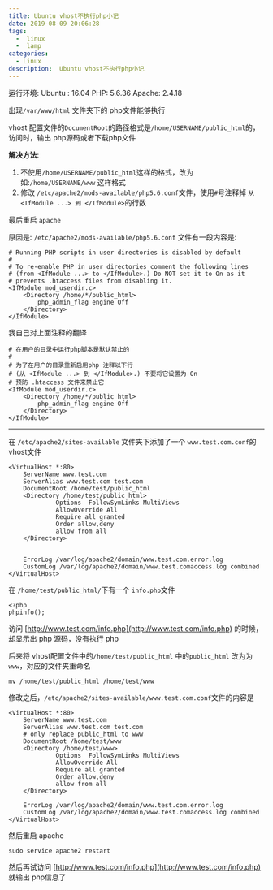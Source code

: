 ```yaml
---
title: Ubuntu vhost不执行php小记
date: 2019-08-09 20:06:28
tags:
  -  linux
  -  lamp
categories:
  - Linux
description:  Ubuntu vhost不执行php小记
---
```


运行环境:
Ubuntu : 16.04
PHP: 5.6.36
Apache: 2.4.18


出现`/var/www/html` 文件夹下的 php文件能够执行

vhost 配置文件的`DocumentRoot`的路径格式是`/home/USERNAME/public_html`的，访问时，输出 php源码或者下载php文件

**解决方法**: 
1. 不使用`/home/USERNAME/public_html`这样的格式，改为如:`/home/USERNAME/www` 这样格式
2. 修改 `/etc/apache2/mods-available/php5.6.conf`文件，使用`#`号注释掉 `从<IfModule ...> 到 </IfModule>`的行数

最后重启 `apache`

原因是: `/etc/apache2/mods-available/php5.6.conf` 文件有一段内容是:

```
# Running PHP scripts in user directories is disabled by default
# 
# To re-enable PHP in user directories comment the following lines
# (from <IfModule ...> to </IfModule>.) Do NOT set it to On as it
# prevents .htaccess files from disabling it.
<IfModule mod_userdir.c>
    <Directory /home/*/public_html>
        php_admin_flag engine Off
    </Directory>
</IfModule>
```

我自己对上面注释的翻译

```
# 在用户的目录中运行php脚本是默认禁止的
#
# 为了在用户的目录重新启用php 注释以下行
# (从 <IfModule ...> 到 </IfModule>.) 不要将它设置为 On
# 预防 .htaccess 文件来禁止它
<IfModule mod_userdir.c>
    <Directory /home/*/public_html>
        php_admin_flag engine Off
    </Directory>
</IfModule>
```



------


在 `/etc/apache2/sites-available` 文件夹下添加了一个 `www.test.com.conf`的vhost文件

```
<VirtualHost *:80>
    ServerName www.test.com
    ServerAlias www.test.com test.com
    DocumentRoot /home/test/public_html
    <Directory /home/test/public_html>
             Options  FollowSymLinks MultiViews
             AllowOverride All
             Require all granted
             Order allow,deny
             allow from all
    </Directory>


    ErrorLog /var/log/apache2/domain/www.test.com.error.log
    CustomLog /var/log/apache2/domain/www.test.comaccess.log combined
</VirtualHost>
```

在 `/home/test/public_html/`下有一个 `info.php`文件

```
<?php
phpinfo();
```

访问 [http://www.test.com/info.php](http://www.test.com/info.php) 的时候，却显示出 php 源码，没有执行 php

后来将 vhost配置文件中的`/home/test/public_html` 中的`public_html` 改为为`www`，对应的文件夹重命名

```
mv /home/test/public_html /home/test/www
```


修改之后，`/etc/apache2/sites-available/www.test.com.conf`文件的内容是

```
<VirtualHost *:80>
    ServerName www.test.com
    ServerAlias www.test.com test.com
    # only replace public_html to www
    DocumentRoot /home/test/www
    <Directory /home/test/www>
             Options  FollowSymLinks MultiViews
             AllowOverride All
             Require all granted
             Order allow,deny
             allow from all
    </Directory>

    ErrorLog /var/log/apache2/domain/www.test.com.error.log
    CustomLog /var/log/apache2/domain/www.test.comaccess.log combined
</VirtualHost>
```




然后重启 apache

```
sudo service apache2 restart
```

然后再试访问 [http://www.test.com/info.php](http://www.test.com/info.php) 就输出 php信息了



